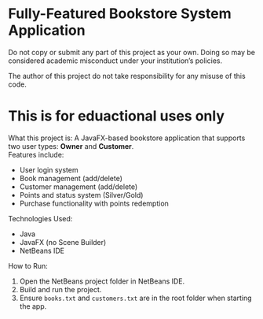 # Fully-Featured Bookstore System Application

Do not copy or submit any part of this project as your own. Doing so may be considered academic misconduct under your institution’s policies.

The author of this project do not take responsibility for any misuse of this code.

This is for eduactional uses only
=================================================================================================================================================
What this project is:
A JavaFX-based bookstore application that supports two user types: **Owner** and **Customer**.  
Features include:
- User login system
- Book management (add/delete)
- Customer management (add/delete)
- Points and status system (Silver/Gold)
- Purchase functionality with points redemption

Technologies Used:
- Java
- JavaFX (no Scene Builder)
- NetBeans IDE

How to Run:
1. Open the NetBeans project folder in NetBeans IDE.
2. Build and run the project.
3. Ensure `books.txt` and `customers.txt` are in the root folder when starting the app.

